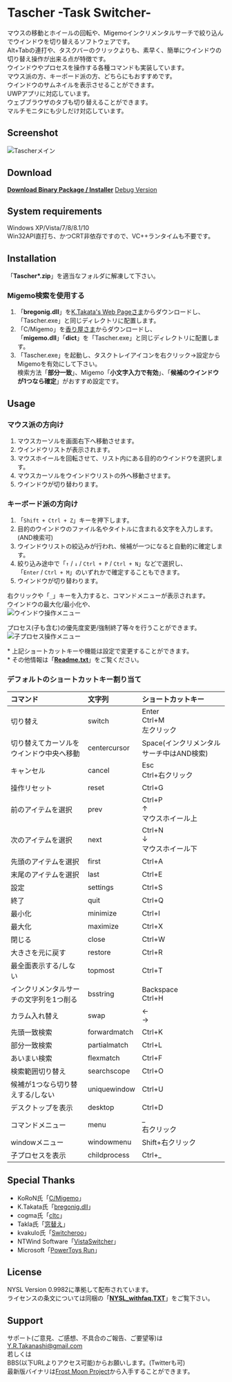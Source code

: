 # Tascher -Task Switcher-

マウスの移動とホイールの回転や、Migemoインクリメンタルサーチで絞り込んでウインドウを切り替えるソフトウェアです。  
Alt+Tabの連打や、タスクバーのクリックよりも、素早く、簡単にウインドウの切り替え操作が出来る点が特徴です。  
ウインドウやプロセスを操作する各種コマンドも実装しています。  
マウス派の方、キーボード派の方、どちらにもおすすめです。  
ウインドウのサムネイルを表示させることができます。  
UWPアプリに対応しています。  
ウェブブラウザのタブも切り替えることができます。  
マルチモニタにも少しだけ対応しています。
      
## Screenshot
![Tascherメイン](../..//wiki/Images/Tascher_ss.gif)  
      
## Download
**[Download Binary Package / Installer](https://frostmoon.sakura.ne.jp/Tascher/)**
[Debug Version](https://frostmoon.sakura.ne.jp/Tascher/debug.html)
      
## System requirements
Windows XP/Vista/7/8/8.1/10  
Win32API直打ち、かつCRT非依存ですので、VC++ランタイムも不要です。
      
## Installation
「**Tascher\*.zip**」を適当なフォルダに解凍して下さい。

### Migemo検索を使用する
1. 「**bregonig.dll**」を[K.Takata's Web Pageさま](http://k-takata.o.oo7.jp/)からダウンロードし、  
「Tascher.exe」と同じディレクトリに配置します。
1. 「C/Migemo」を[香り屋さま](http://www.kaoriya.net/)からダウンロードし、  
「**migemo.dll**」「**dict**」を「Tascher.exe」と同じディレクトリに配置します。
1. 「Tascher.exe」を起動し、タスクトレイアイコンを右クリック->設定からMigemoを有効にして下さい。  
検索方法「**部分一致**」、Migemo「**小文字入力で有効**」、「**候補のウインドウが1つなら確定**」がおすすめ設定です。
      
## Usage
### マウス派の方向け
1. マウスカーソルを画面右下へ移動させます。
1. ウインドウリストが表示されます。
1. マウスホイールを回転させて、リスト内にある目的のウインドウを選択します。
1. マウスカーソルをウインドウリストの外へ移動させます。
1. ウインドウが切り替わります。
    
### キーボード派の方向け
1. 「`Shift + Ctrl + Z`」キーを押下します。
1. 目的のウインドウのファイル名やタイトルに含まれる文字を入力します。(AND検索可)
1. ウインドウリストの絞込みが行われ、候補が一つになると自動的に確定します。
1. 絞り込み途中で「`↑` / `↓` / `Ctrl + P` / `Ctrl + N`」などで選択し、  
   「`Enter` / `Ctrl + M`」のいずれかで確定することもできます。
1. ウインドウが切り替わります。

右クリックや「`_`」キーを入力すると、コマンドメニューが表示されます。  
ウインドウの最大化/最小化や、  
![ウインドウ操作メニュー](../../wiki/Images/Tascher_ss_Menu.png)  
  
プロセス(子も含む)の優先度変更/強制終了等々を行うことができます。  
![子プロセス操作メニュー](../../wiki/Images/Tascher_ss_ChildProcessMenu.png)  
  
\* 上記ショートカットキーや機能は設定で変更することができます。  
\* その他情報は「**[Readme.txt](/Readme.txt)**」をご覧ください。  
      
### デフォルトのショートカットキー割り当て
|コマンド|文字列|ショートカットキー|
|:--|:--|:--|
|切り替え|switch|Enter<br>Ctrl+M<br>左クリック|
|切り替えてカーソルをウインドウ中央へ移動|centercursor|Space(インクリメンタルサーチ中はAND検索)|
|キャンセル|cancel|Esc<br>Ctrl+右クリック|
|操作リセット|reset|Ctrl+G|
|前のアイテムを選択|prev|Ctrl+P<br>↑<br>マウスホイール上|
|次のアイテムを選択|next|Ctrl+N<br>↓<br>マウスホイール下|
|先頭のアイテムを選択|first|Ctrl+A|
|末尾のアイテムを選択|last|Ctrl+E|
|設定|settings|Ctrl+S|
|終了|quit|Ctrl+Q|
|最小化|minimize|Ctrl+I|
|最大化|maximize|Ctrl+X|
|閉じる|close|Ctrl+W|
|大きさを元に戻す|restore|Ctrl+R|
|最全面表示する/しない|topmost|Ctrl+T|
|インクリメンタルサーチの文字列を1つ削る|bsstring|Backspace<br>Ctrl+H|
|カラム入れ替え|swap|←<br>→|
|先頭一致検索|forwardmatch|Ctrl+K|
|部分一致検索|partialmatch|Ctrl+L|
|あいまい検索|flexmatch|Ctrl+F|
|検索範囲切り替え|searchscope|Ctrl+O|
|候補が1つなら切り替えする/しない|uniquewindow|Ctrl+U|
|デスクトップを表示|desktop|Ctrl+D|
|コマンドメニュー|menu|_<br>右クリック|
|windowメニュー|windowmenu|Shift+右クリック|
|子プロセスを表示|childprocess|Ctrl+_|
      
## Special Thanks
* KoRoN氏「[C/Migemo](http://www.kaoriya.net/)」
* K.Takata氏「[bregonig.dll](http://k-takata.o.oo7.jp/)」
* cogma氏「[cltc](http://cogma.sakura.ne.jp/)」
* Takla氏「[窓替え](http://taklasoft.web.fc2.com/)」
* kvakulo氏「[Switcheroo](https://github.com/kvakulo/Switcheroo)」
* NTWind Software「[VistaSwitcher](https://www.ntwind.com/)」
* Microsoft「[PowerToys Run](https://github.com/microsoft/PowerToys)」
        
## License
NYSL Version 0.9982に準拠して配布されています。  
ライセンスの条文については同梱の「**[NYSL_withfaq.TXT](/NYSL_withfaq.TXT)**」をご覧下さい。
      
## Support
サポート(ご意見、ご感想、不具合のご報告、ご要望等)は  
<Y.R.Takanashi@gmail.com>  
若しくは  
BBS(以下URLよりアクセス可能)からお願いします。(Twitterも可)  
最新版バイナリは[Frost Moon Project](http://frostmoon.sakura.ne.jp/)から入手することができます。
